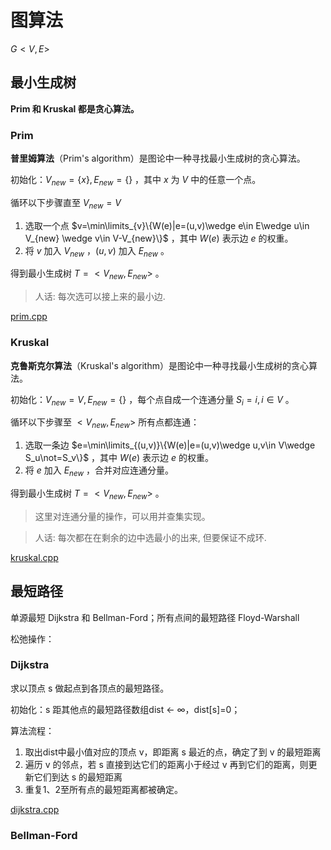 # 图算法

$G<V,E>$ 

## 最小生成树

**Prim 和 Kruskal 都是贪心算法。** 

<!--TODO 复杂度分析-->

### Prim

**普里姆算法**（Prim's algorithm）是图论中一种寻找最小生成树的贪心算法。

初始化：$V_{new}=\{x\},E_{new}=\{\}$ ，其中 $x$ 为 $V$ 中的任意一个点。

循环以下步骤直至 $V_{new}=V$

1. 选取一个点 $v=\min\limits_{v}\{W(e)|e=(u,v)\wedge e\in E\wedge u\in V_{new} \wedge v\in V-V_{new}\}$ ，其中 $W(e)$ 表示边 $e$ 的权重。
2. 将 $v$ 加入 $V_{new}$ ，$(u,v)$ 加入 $E_{new}$ 。

得到最小生成树 $T=<V_{new},E_{new}>$ 。

> 人话: 每次选可以接上来的最小边.

 [prim.cpp](code/prim.cpp) 

### Kruskal

**克鲁斯克尔算法**（Kruskal's algorithm）是图论中一种寻找最小生成树的贪心算法。

初始化：$V_{new}=V,E_{new}=\{\}$ ，每个点自成一个连通分量 $S_i=i,i\in V$ 。

循环以下步骤至 $<V_{new},E_{new}>$ 所有点都连通：

1. 选取一条边 $e=\min\limits_{(u,v)}\{W(e)|e=(u,v)\wedge u,v\in V\wedge S_u\not=S_v\}$ ，其中 $W(e)$ 表示边 $e$ 的权重。
1. 将 $e$ 加入 $E_{new}$ ，合并对应连通分量。

得到最小生成树 $T=<V_{new},E_{new}>$ 。

> 这里对连通分量的操作，可以用并查集实现。

> 人话: 每次都在在剩余的边中选最小的出来, 但要保证不成环.

 [kruskal.cpp](code/kruskal.cpp) 

## 最短路径

单源最短 Dijkstra 和 Bellman-Ford；所有点间的最短路径 Floyd-Warshall 

松弛操作：

### Dijkstra

求以顶点 s 做起点到各顶点的最短路径。

初始化：s 距其他点的最短路径数组dist ← ∞，dist[s]=0；

算法流程：

1. 取出dist中最小值对应的顶点 v，即距离 s 最近的点，确定了到 v 的最短距离
2. 遍历 v 的邻点，若 s 直接到达它们的距离小于经过 v 再到它们的距离，则更新它们到达 s 的最短距离
3. 重复1、2至所有点的最短距离都被确定。

 [dijkstra.cpp](code/dijkstra.cpp) 

### Bellman-Ford
